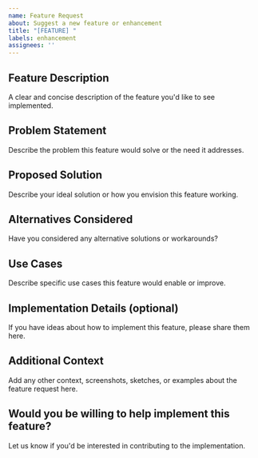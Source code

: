 ```yaml
---
name: Feature Request
about: Suggest a new feature or enhancement
title: "[FEATURE] "
labels: enhancement
assignees: ''
---
```


## Feature Description
A clear and concise description of the feature you'd like to see implemented.

## Problem Statement
Describe the problem this feature would solve or the need it addresses.

## Proposed Solution
Describe your ideal solution or how you envision this feature working.

## Alternatives Considered
Have you considered any alternative solutions or workarounds?

## Use Cases
Describe specific use cases this feature would enable or improve.

## Implementation Details (optional)
If you have ideas about how to implement this feature, please share them here.

## Additional Context
Add any other context, screenshots, sketches, or examples about the feature request here.

## Would you be willing to help implement this feature?
Let us know if you'd be interested in contributing to the implementation.
